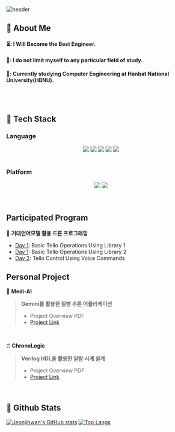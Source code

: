 <!--
**jeonjihwan72/jeonjihwan72** is a ✨ _special_ ✨ repository because its `README.md` (this file) appears on your GitHub profile.

Here are some ideas to get you started:

- 🔭 I’m currently working on ...
- 🌱 I’m currently learning ...
- 👯 I’m looking to collaborate on ...
- 🤔 I’m looking for help with ...
- 💬 Ask me about ...
- 📫 How to reach me: ...
- 😄 Pronouns: ...
- ⚡ Fun fact: ...
-->

<div>
  
  <!--Header-->
  ![header](https://capsule-render.vercel.app/api?type=Blur&color=gradient&height=300&section=header&text=Welcome%20My%20History&fontSize=80)
  
</div>

<div>
  <!--Body-->
  
  ## 👀 About Me
  #### ⏳: I Will Become the Best Engineer.<br/>
  #### 👊: I do not limit myself to any particular field of study.<br/>
  #### 🎒: Currently studying Computer Engineering at Hanbat National University(HBNU).
  <br/>
  <br/>
  
  ## 🧱 Tech Stack
  ### Language
  <div style="text-align: center;">
    <!--Python-->
    <img src="https://img.shields.io/badge/Python-3776AB?style=for-the-badge&logo=Python&logoColor=white"/>
    <!--CPP-->
    <img src="https://img.shields.io/badge/C++-00599C?style=for-the-badge&logo=Cplusplus&logoColor=white"/>
    <!--JAVA-->
    <img src="https://img.shields.io/badge/Java-FF7800?style=for-the-badge&logo=OpenJDK&logoColor=white"/>
    <!--HTML5-->
    <img src="https://img.shields.io/badge/HTML5-E34F26?style=for-the-badge&logo=HTML5&logoColor=white"/>
    <!--Verilog HDL-->
    <img src="https://img.shields.io/badge/Verilog-33CC00?style=for-the-badge&logo=V&logoColor=white"/>
  </div>
  <br/>
  
  ### Platform
  <div style="text-align: center;">
    <!--Unity-->
    <img src="https://img.shields.io/badge/Unity-FFFFFF?style=for-the-badge&logo=Unity&logoColor=black"/>
    <!--Android Studio-->
    <img src="https://img.shields.io/badge/Android Studio-3DDC84?style=for-the-badge&logo=AndroidStudio&logoColor=black"/>
  </div>
  <br/>
</div>

</br>

## Participated Program
🚁 **거대언어모델 활용 드론 프로그래밍** 
- [Day 1](https://github.com/jeonjihwan72/DJI-Tello-Class01.git): Basic Tello Operations Using Library 1
- [Day 1](https://github.com/jeonjihwan72/DJI-Tello-Class-HBNU.git): Basic Tello Operations Using Library 2
- [Day 2](https://github.com/jeonjihwan72/DJI-Tello-Class02.git): Tello Control Using Voice Commands 


## Personal Project </br>

💊 **Medi-AI** 
  > **Gemini를 활용한 질병 추론 어플리케이션**
  > - Project Overview PDF 
  > - [Project Link](https://github.com/jeonjihwan72/Medi-AI-Project.git)
</br>

⏰ **ChronoLogic**
  > **Verilog HDL을 활용한 알람 시계 설계**
  > - Project Overview PDF
  > - [Project Link](https://github.com/jeonjihwan72/ChronoLogic.git)

</br>  
<div>
  
  ## 🤔 Github Stats
  [![Jeonjihwan's GitHub stats](https://github-readme-stats.vercel.app/api?username=jeonjihwan72)](https://github.com/jeonjihwan72/github-readme-stats)
  [![Top Langs](https://github-readme-stats.vercel.app/api/top-langs/?username=jeonjihwan72)](https://github.com/jeonjihwan72/github-readme-stats)
  <br/>
  
</div>

